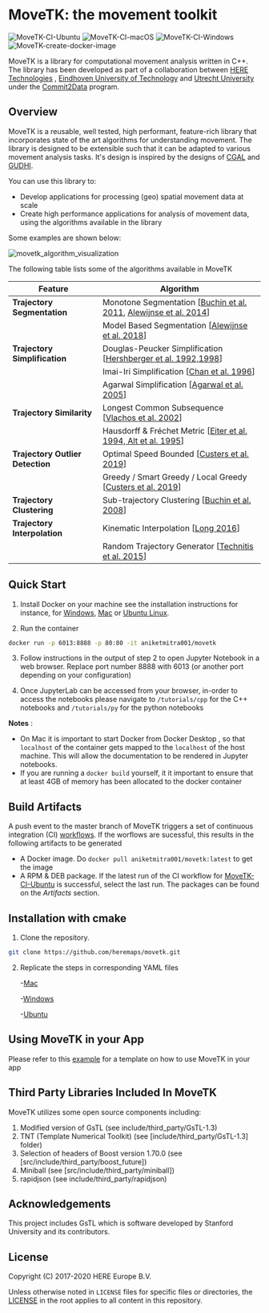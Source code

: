 # MoveTK: the movement toolkit
![MoveTK-CI-Ubuntu](https://github.com/heremaps/movetk/workflows/MoveTK-CI-Ubuntu/badge.svg?branch=master&event=push) ![MoveTK-CI-macOS](https://github.com/heremaps/movetk/workflows/MoveTK-CI-macOS/badge.svg?branch=master&event=push) ![MoveTK-CI-Windows](https://github.com/heremaps/movetk/workflows/MoveTK-CI-Windows/badge.svg?branch=master&event=push) ![MoveTK-create-docker-image](https://github.com/heremaps/movetk/workflows/MoveTK-create-docker-image/badge.svg?branch=master)

MoveTK is a library for computational movement analysis written in C++. The library has been developed as part of a collaboration between [HERE Technologies](https://www.here.com/) , [Eindhoven University of Technology](https://alga.win.tue.nl/) and [Utrecht University](https://www.uu.nl/en/research/algorithms/geometric-computing) under the [Commit2Data](https://commit2data.nl/en/commit2data-program/data-handling/data-science-voor-veranderende-data-2/analysis-and-visualization-of-heterogeneous-spatio-temporal-data) program.

## Overview
MoveTK is a reusable, well tested, high performant, feature-rich library that incorporates state of the art algorithms for understanding movement.
The library is designed to be extensible such that it can be adapted to various movement analysis tasks.
It's design is inspired by the designs of [CGAL](https://github.com/CGAL/cgal) and [GUDHI](https://github.com/GUDHI/gudhi-devel).

You can use this library to:

- Develop applications for processing (geo) spatial movement data at scale
- Create high performance applications for analysis of movement data, using the algorithms available in the library

Some examples are shown below:

![movetk_algorithm_visualization](docs/images/algorithm_visualization.png)

The following table lists some of the algorithms available in MoveTK

| Feature | Algorithm |
| ------- | --------- |
| **Trajectory Segmentation** | Monotone Segmentation [[Buchin et al. 2011](http://josis.org/index.php/josis/article/view/66), [Alewijnse  et al. 2014](https://dl.acm.org/doi/10.1145/2666310.2666415)]|
|                         | Model Based Segmentation [[Alewijnse et al. 2018](https://link.springer.com/article/10.1007%2Fs00453-017-0329-x)] |
| **Trajectory Simplification** | Douglas-Peucker Simplification [[Hershberger et al. 1992,1998](https://dl.acm.org/doi/book/10.5555/902273)] |
|                           | Imai-Iri Simplification [[Chan et al. 1996](https://www.worldscientific.com/doi/abs/10.1142/S0218195996000058)] |
|                           | Agarwal Simplification [[Agarwal et al. 2005](https://doi.org/10.1007/s00453-005-1165-y)] |
| **Trajectory Similarity**     | Longest Common Subsequence [[Vlachos et al. 2002](https://ieeexplore.ieee.org/document/994784)] |
|                           | Hausdorff & Fréchet  Metric [[Eiter et al. 1994, Alt et al. 1995](https://www.worldscientific.com/doi/abs/10.1142/S0218195995000064)] |
| **Trajectory Outlier Detection** | Optimal Speed Bounded [[Custers et al. 2019](https://dl.acm.org/doi/10.1145/3347146.3359363)] |
|                           | Greedy / Smart Greedy / Local Greedy [[Custers et al. 2019](https://dl.acm.org/doi/10.1145/3347146.3359363)] |
| **Trajectory Clustering** | Sub-trajectory Clustering [[Buchin et al. 2008](https://link.springer.com/chapter/10.1007%2F978-3-540-92182-0_57)] |
| **Trajectory Interpolation** | Kinematic Interpolation [[Long 2016](https://www.tandfonline.com/doi/abs/10.1080/13658816.2015.1081909?journalCode=tgis20)] |
|                          | Random Trajectory Generator [[Technitis et al. 2015](https://www.tandfonline.com/doi/abs/10.1080/13658816.2014.999682?journalCode=tgis20)] |


## Quick Start
1. Install Docker on your machine see the installation instructions for instance, for [Windows](https://docs.docker.com/docker-for-windows/install/), [Mac](https://docs.docker.com/docker-for-mac/install/) or [Ubuntu Linux](https://docs.docker.com/engine/install/ubuntu/).

2. Run the container

```bash
docker run -p 6013:8888 -p 80:80 -it aniketmitra001/movetk
```

3. Follow instructions in the output of step 2 to open Jupyter Notebook in a web browser. Replace port number 8888 with 6013 (or another port depending on your configuration)


4. Once JupyterLab can be accessed from your browser, in-order to access the notebooks please navigate to ```/tutorials/cpp``` for the C++ notebooks and  ```/tutorials/py``` for the python notebooks

**Notes** : 

- On Mac it is important to start Docker from Docker Desktop , so that ```localhost``` of the container gets mapped to the ```localhost``` of the host machine. This will allow the documentation to be rendered in Jupyter notebooks.  
- If you are running a ```docker build``` yourself, it it important to ensure that at least 4GB of memory has been allocated to the docker container 


##  Build Artifacts 

A push event to the master branch of MoveTK triggers a set of continuous integration (CI) [workflows](https://github.com/heremaps/movetk/actions). If the worflows are sucessful, this results in the following artifacts to be generated

- A Docker image. Do ```docker pull aniketmitra001/movetk:latest``` to get the image
- A RPM & DEB package. If the latest run of the CI workflow for [MoveTK-CI-Ubuntu](https://github.com/heremaps/movetk/actions?query=workflow%3AMoveTK-CI-Ubuntu+branch%3Amaster) is successful, select the last run. The packages can be found on the *Artifacts* section.   

## Installation with cmake

1. Clone the repository.
```bash
git clone https://github.com/heremaps/movetk.git
```

2. Replicate the  steps in corresponding YAML files

    -[Mac](https://github.com/heremaps/movetk/blob/master/.github/workflows/build-macos.yml)

    -[Windows](https://github.com/heremaps/movetk/blob/master/.github/workflows/build-windows.yml)

    -[Ubuntu](https://github.com/heremaps/movetk/blob/master/.github/workflows/build-ubuntu.yml)

## Using MoveTK in your App

Please refer to this [example](https://github.com/aniketmitra001/movetk-app-template) for a template on how to use MoveTK in your app 

## Third Party Libraries Included In MoveTK

MoveTK utilizes some open source components including:

 1. Modified version of GsTL (see include/third_party/GsTL-1.3)
 2. TNT (Template Numerical Toolkit) (see [include/third_party/GsTL-1.3] folder)
 3. Selection of headers of Boost version 1.70.0 (see [src/include/third_party/boost_future]) 
 4. Miniball (see [src/include/third_party/miniball])
 5. rapidjson (see include/third_party/rapidjson)

## Acknowledgements 
This project includes GsTL which is software developed by Stanford University and
its contributors.

## License
Copyright (C) 2017-2020 HERE Europe B.V.

Unless otherwise noted in `LICENSE` files for specific files or directories, the [LICENSE](LICENSE) in the root applies to all content in this repository.


